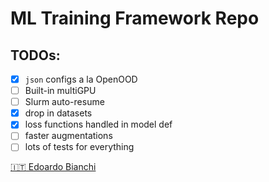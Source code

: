 # ML Training Framework Repo

## TODOs:
  
 - [x] `json` configs a la OpenOOD
 - [ ] Built-in multiGPU
 - [ ] Slurm auto-resume
 - [x] drop in datasets
 - [x] loss functions handled in model def
 - [ ] faster augmentations
 - [ ] lots of tests for everything

[:it: Edoardo Bianchi](https://en.wikipedia.org/wiki/Edoardo_Bianchi)
